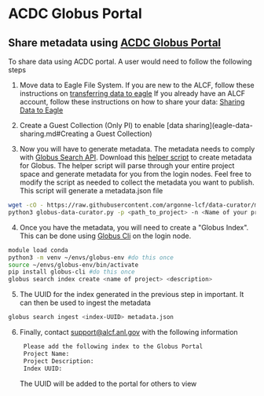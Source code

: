 # ACDC Globus Portal

## Share metadata using [ACDC Globus Portal](https://acdc.alcf.anl.gov/)

To share data using ACDC portal. A user would need to follow the following steps

1. Move data to Eagle File System. If you are new to the ALCF, follow these instructions on [transferring data to eagle](transferring-data-to-eagle.md)
If you already have an ALCF account, follow these instructions on how to share your data:
[Sharing Data to Eagle](eagle-data-sharing.md)

2. Create a Guest Collection (Only PI) to enable [data sharing](eagle-data-sharing.md#Creating a Guest Collection)

3. Now you will have to generate metadata. The metadata needs to comply with [Globus Search API](https://docs.globus.org/api/search/). Download this [helper script](https://github.com/argonne-lcf/data-curator/blob/main/globus-data-curator.py) to create metadata for Globus. The helper script will parse through your entire project space and generate metadata for you from the login nodes. Feel free to modify the script as needed to collect the metadata you want to publish. This script will generate a metadata.json file
```bash
wget -cO - https://raw.githubusercontent.com/argonne-lcf/data-curator/main/globus-data-curator.py?token=GHSAT0AAAAAAB7QNCRHTLBFJ74LIZQSE6S4ZA5L5OA > globus-data-curator.py 
python3 globus-data-curator.py -p <path_to_project> -n <Name of your project>
```
4. Once you have the metadata, you will need to create a "Globus Index". This can be done using [Globus Cli](https://docs.globus.org/cli/) on the login node.
```bash
module load conda
python3 -m venv ~/envs/globus-env #do this once
source ~/envs/globus-env/bin/activate
pip install globus-cli #do this once
globus search index create <name of project> <description>
```
5. The UUID for the index generated in the previous step in important. It can then be used to ingest the metadata
```bash
globus search ingest <index-UUID> metadata.json
```

6. Finally, contact support@alcf.anl.gov with the following information
   ```bash
    Please add the following index to the Globus Portal
    Project Name:
    Project Description: 
    Index UUID:
   ```
   The UUID will be added to the portal for others to view
